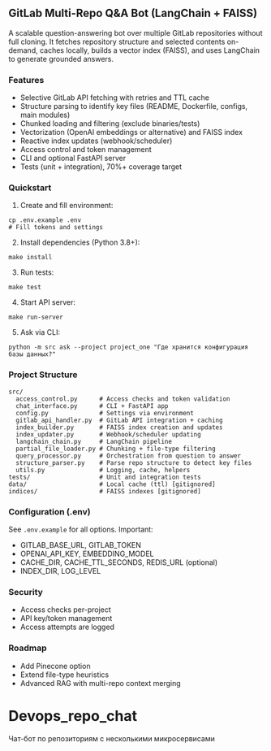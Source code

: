 ## GitLab Multi-Repo Q&A Bot (LangChain + FAISS)

A scalable question-answering bot over multiple GitLab repositories without full cloning. It fetches repository structure and selected contents on-demand, caches locally, builds a vector index (FAISS), and uses LangChain to generate grounded answers.

### Features
- Selective GitLab API fetching with retries and TTL cache
- Structure parsing to identify key files (README, Dockerfile, configs, main modules)
- Chunked loading and filtering (exclude binaries/tests)
- Vectorization (OpenAI embeddings or alternative) and FAISS index
- Reactive index updates (webhook/scheduler)
- Access control and token management
- CLI and optional FastAPI server
- Tests (unit + integration), 70%+ coverage target

### Quickstart
1) Create and fill environment:
```
cp .env.example .env
# Fill tokens and settings
```

2) Install dependencies (Python 3.8+):
```
make install
```

3) Run tests:
```
make test
```

4) Start API server:
```
make run-server
```

5) Ask via CLI:
```
python -m src ask --project project_one "Где хранится конфигурация базы данных?"
```

### Project Structure
```
src/
  access_control.py      # Access checks and token validation
  chat_interface.py      # CLI + FastAPI app
  config.py              # Settings via environment
  gitlab_api_handler.py  # GitLab API integration + caching
  index_builder.py       # FAISS index creation and updates
  index_updater.py       # Webhook/scheduler updating
  langchain_chain.py     # LangChain pipeline
  partial_file_loader.py # Chunking + file-type filtering
  query_processor.py     # Orchestration from question to answer
  structure_parser.py    # Parse repo structure to detect key files
  utils.py               # Logging, cache, helpers
tests/                   # Unit and integration tests
data/                    # Local cache (ttl) [gitignored]
indices/                 # FAISS indexes [gitignored]
```

### Configuration (.env)
See `.env.example` for all options. Important:
- GITLAB_BASE_URL, GITLAB_TOKEN
- OPENAI_API_KEY, EMBEDDING_MODEL
- CACHE_DIR, CACHE_TTL_SECONDS, REDIS_URL (optional)
- INDEX_DIR, LOG_LEVEL

### Security
- Access checks per-project
- API key/token management
- Access attempts are logged

### Roadmap
- Add Pinecone option
- Extend file-type heuristics
- Advanced RAG with multi-repo context merging

# Devops_repo_chat
Чат-бот по репозиториям с несколькими микросервисами
